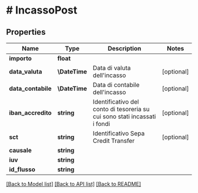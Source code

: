 # # IncassoPost

## Properties

Name | Type | Description | Notes
------------ | ------------- | ------------- | -------------
**importo** | **float** |  |
**data_valuta** | **\DateTime** | Data di valuta dell&#39;incasso | [optional]
**data_contabile** | **\DateTime** | Data di contabile dell&#39;incasso | [optional]
**iban_accredito** | **string** | Identificativo del conto di tesoreria su cui sono stati incassati i fondi | [optional]
**sct** | **string** | Identificativo Sepa Credit Transfer | [optional]
**causale** | **string** |  |
**iuv** | **string** |  |
**id_flusso** | **string** |  |

[[Back to Model list]](../../README.md#models) [[Back to API list]](../../README.md#endpoints) [[Back to README]](../../README.md)

